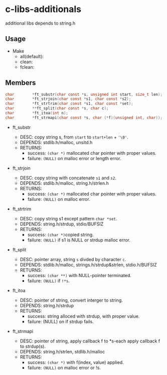 # c-libs-additionals
additional libs depends to string.h

## Usage

- Make
    - all(default):
    - clean:
    - fclean:

## Members

```additinals.h
char        *ft_substr(char const *s, unsigned int start, size_t len);
char        *ft_strjoin(char const *s1, char const *s2);
char        *ft_strtrim(char const *s1, char const *set);
char        **ft_split(char const *s, char c);
char        *ft_itoa(int n);
char        *ft_strmapi(char const *s, char (*f)(unsigned int, char));
```

- ft_substr
    - DESC: copy string s, from ``start`` to ``start+len`` + ``'\0'``.
    - DEPENDS: stdlib.h/malloc, unsitd.h
    - RETURNS:
        - success: ``(char *)`` mallocated char pointer with proper values.
        - failure: ``(NULL)`` on malloc error or length error.

- ft_strjoin
    - DESC: copy string with concatenate ``s1`` and ``s2``.
    - DEPENDS: stdlib.h/malloc, string.h/strlen.h
    - RETURNS:
        - success: ``(char *)`` mallocated char pointer with proper values.
        - failure: ``(NULL)`` on malloc error.

- ft_strtrim
    - DESC: copy string s1 except pattern ``char *set``.
    - DEPENDS: string.h/strdup, stdio/BUFSIZ
    - RETURNS: 
        - success: ``(char *)``copied string.
        - failure: ``(NULL)`` if s1 is NULL or strdup malloc error. 

- ft_split
    - DESC: pointer array, string ``s`` divded by character ``c``.
    - DEPENDS: stdlib.h/malloc, strings.h/strdup&strlen, stdio.h/BUFSIZ
    - RETURNS:
        - success: ``(char **)`` with NULL-pointer terminated.
        - failure: ``(NULL)`` if ``!*s``.

- ft_itoa
    - DESC: pointer of string, convert interger to string.
    - DEPENDS: string.h/strdup
    - RETURNS:
        - success: string alloced with strdup, with proper value.
        - failure: (NULL) on if strdup fails.


- ft_strmapi
    - DESC: pointer of string, apply callback f to *s-each apply callback f to strdup(s). 
    - DEPENDS: string.h/strlen, stdlib.h/malloc
    - RETURNS:
        - success: ``(char *)`` with f(index, value) applied.
        - failure: ``(NULL)`` on malloc error or !s.

